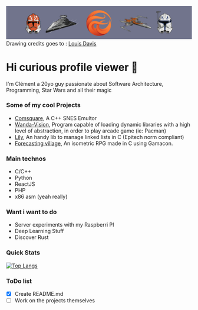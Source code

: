 ![My epic banner](assets/banner.png)
Drawing credits goes to : [Louis Davis](https://dribbble.com/lwdavisdesigns/)
# Hi curious profile viewer 👋

I'm Clément a 20yo guy passionate about Software Architecture, Programming, Star Wars and all their magic

### Some of my cool Projects
  - [Comsquare](https://github.com/AnonymusRaccoon/ComSquare), A C++ SNES Emultor
  - [Wanda-Vision](https://github.com/Octopus773/Wanda-Vision), Program capable of loading dynamic libraries with a high level of abstraction, in order to play arcade game (ie: Pacman)
  - [Lily](https://github.com/Octopus773/lily), An handy lib to manage linked lists in C (Epitech norm compliant)
  - [Forecasting village](https://github.com/AnonymusRaccoon/ForecastingVillage), An isometric RPG made in C using Gamacon.

### Main technos
  - C/C++
  - Python
  - ReactJS
  - PHP
  - x86 asm (yeah really)

### Want i want to do
  - Server experiments with my Raspberri PI
  - Deep Learning Stuff
  - Discover Rust

### Quick Stats

[![Top Langs](https://github-readme-stats.vercel.app/api/top-langs/?username=Octopus773&layout=compact)](https://github.com/anuraghazra/github-readme-stats)


### ToDo list
  - [x] Create README.md
  - [ ] Work on the projects themselves
